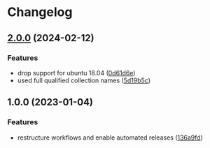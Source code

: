 # Changelog

## [2.0.0](https://github.com/rolehippie/cronlist/compare/v1.0.0...v2.0.0) (2024-02-12)


### Features

* drop support for ubuntu 18.04 ([0d61d6e](https://github.com/rolehippie/cronlist/commit/0d61d6ef214499ed44a359d34d0d692c3b8e588a))
* used full qualified collection names ([5d19b5c](https://github.com/rolehippie/cronlist/commit/5d19b5c5ed9117e3ac7c9072a20f81e2af46a49d))

## 1.0.0 (2023-01-04)


### Features

* restructure workflows and enable automated releases ([136a9fd](https://github.com/rolehippie/cronlist/commit/136a9fd9b9bc68a6ce9d306c8abc6c7679538103))
